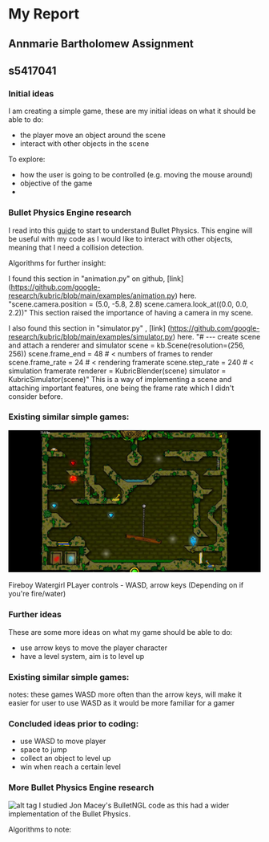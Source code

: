 
# My Report

## Annmarie Bartholomew Assignment
## s5417041

### Initial ideas
I am creating a simple game, these are my initial ideas on what it should be able to do:

- the player move an object around the scene
- interact with other objects in the scene

To explore:
- how the user is going to be controlled (e.g. moving the mouse around)
- objective of the game
- 

### Bullet Physics Engine research
I read into this [guide](http://bulletphysics.org/wordpress/) to start to understand Bullet Physics. This engine will be useful with my code as I would like to interact with other objects, meaning that I need a collision detection.

Algorithms for further insight:

I found this section in "animation.py" on github, [link] (https://github.com/google-research/kubric/blob/main/examples/animation.py) here.
"scene.camera.position = (5.0, -5.8, 2.8)
scene.camera.look_at((0.0, 0.0, 2.2))"
This section raised the importance of having a camera in my scene.


I also found this section in "simulator.py" , [link] (https://github.com/google-research/kubric/blob/main/examples/simulator.py) here.
"# --- create scene and attach a renderer and simulator
scene = kb.Scene(resolution=(256, 256))
scene.frame_end = 48   # < numbers of frames to render
scene.frame_rate = 24  # < rendering framerate
scene.step_rate = 240  # < simulation framerate
renderer = KubricBlender(scene)
simulator = KubricSimulator(scene)"
This is a way of implementing a scene and attaching important features, one being the frame rate which I didn't consider before.

### Existing similar simple games:
![alt tag](https://github.com/NCCA/ase-assignment-Annmariekbar/blob/main/fireboy-and-watergirl-in-the-forest-temple-full-walkthrough.mp4.jpg)

Fireboy Watergirl
PLayer controls - WASD, arrow keys (Depending on if you're fire/water)

### Further ideas 
These are some more ideas on what my game should be able to do:

- use arrow keys to move the player character
- have a level system, aim is to level up


### Existing similar simple games:

notes: these games WASD more often than the arrow keys, will make it easier for user to use WASD as it would be more familiar for a gamer


### Concluded ideas prior to coding:

- use WASD to move player
- space to jump
- collect an object to level up
- win when reach a certain level

### More Bullet Physics Engine research
  ![alt tag](http://nccastaff.bournemouth.ac.uk/jmacey/GraphicsLib/Demos/Bullet.png)
I studied Jon Macey's BulletNGL code as this had a wider implementation of the Bullet Physics.

Algorithms to note:
```
